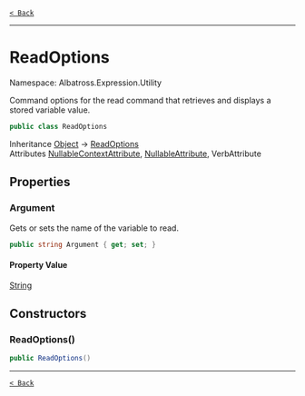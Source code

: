[`< Back`](../../../)

---

# ReadOptions

Namespace: Albatross.Expression.Utility

Command options for the read command that retrieves and displays a stored variable value.

```csharp
public class ReadOptions
```

Inheritance [Object](https://docs.microsoft.com/en-us/dotnet/api/system.object) → [ReadOptions](./albatross/expression/utility/readoptions)<br>
Attributes [NullableContextAttribute](https://docs.microsoft.com/en-us/dotnet/api/system.runtime.compilerservices.nullablecontextattribute), [NullableAttribute](https://docs.microsoft.com/en-us/dotnet/api/system.runtime.compilerservices.nullableattribute), VerbAttribute

## Properties

### **Argument**

Gets or sets the name of the variable to read.

```csharp
public string Argument { get; set; }
```

#### Property Value

[String](https://docs.microsoft.com/en-us/dotnet/api/system.string)<br>

## Constructors

### **ReadOptions()**

```csharp
public ReadOptions()
```

---

[`< Back`](../../../)
